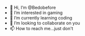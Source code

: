 - 👋 Hi, I’m @Bedobefore
- 👀 I’m interested in gaming 
- 🌱 I’m currently learning coding
- 💞️ I’m looking to collaborate on you
- 📫 How to reach me...just don't 

<!---
Bedobefore/Bedobefore is a ✨ special ✨ repository because its `README.md` (this file) appears on your GitHub profile.
You can click the Preview link to take a look at your changes.
--->
